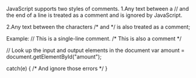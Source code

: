 JavaScript supports two styles of comments.
1.Any text between a // and the end of a line is treated as a comment and is ignored by JavaScript.

2.Any text between the characters /* and */ is also treated as a comment;

Example:
// This is a single-line comment.
/* This is also a comment */ 

// Look up the input and output elements in the document
var amount = document.getElementById("amount");

catch(e) { /* And ignore those errors */ }